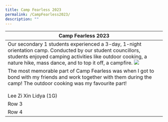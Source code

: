 ```yaml
---
title: Camp Fearless 2023
permalink: /CampFearless2023/
description: ""
---
```

|Camp Fearless 2023|
|--|
| Our secondary 1 students experienced a 3-day, 1-night orientation camp. Conducted by our student councillors, students enjoyed camping activities like outdoor cooking, a nature hike, mass dance, and to top it off, a campfire. ![](/images/Camp%20Fearless%20Campfire.jpeg)|
|The most memorable part of Camp Fearless was when I got to bond with my friends and work together with them during the camp! The outdoor cooking was my favourite part! <br><br>Lee Zi Xin Lidya (1G)|
| Row 3 |
| Row 4 |